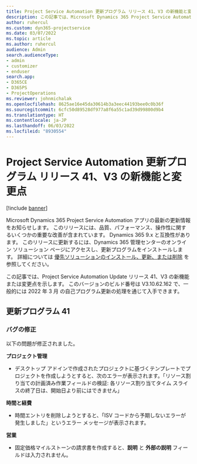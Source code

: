 ```yaml
---
title: Project Service Automation 更新プログラム リリース 41、V3 の新機能と変更点
description: この記事では、Microsoft Dynamics 365 Project Service Automation 更新リリース 41、V3 で利用可能な機能と修正を一覧表示します。
author: ruhercul
ms.custom: dyn365-projectservice
ms.date: 03/07/2022
ms.topic: article
ms.author: ruhercul
audience: Admin
search.audienceType:
- admin
- customizer
- enduser
search.app:
- D365CE
- D365PS
- ProjectOperations
ms.reviewer: johnmichalak
ms.openlocfilehash: 8625ae16e45da30614b3a3eec44193bee0c0b36f
ms.sourcegitcommit: 6cfc50d89528df977a8f6a55c1ad39d99800d9b4
ms.translationtype: HT
ms.contentlocale: ja-JP
ms.lasthandoff: 06/03/2022
ms.locfileid: "8930554"
---
```

# <a name="whats-new-or-changed-in-project-service-automation-update-release-41-v3"></a>Project Service Automation 更新プログラム リリース 41、V3 の新機能と変更点

[!include [banner](../includes/psa-now-project-operations.md)]

Microsoft Dynamics 365 Project Service Automation アプリの最新の更新情報をお知らせします。 このリリースには、品質、パフォーマンス、操作性に関するいくつかの重要な改善が含まれています。 Dynamics 365 9.x と互換性があります。 このリリースに更新するには、Dynamics 365 管理センターのオンライン ソリューション ページにアクセスし、更新プログラムをインストールします。 詳細については [優先ソリューションのインストール、更新、または削除](/power-platform/admin/install-remove-preferred-solution) を参照してください。

この記事では、Project Service Automation Update リリース 41、V3 の新機能または変更点を示します。 このバージョンのビルド番号は V3.10.62.162 で、一般的には 2022 年 3 月 の自己プログラム更新の処理を通じて入手できます。

## <a name="update-release-41"></a>更新プログラム 41

### <a name="bug-fixes"></a>バグの修正

以下の問題が修正されました。

**プロジェクト管理**
- デスクトップ アドインで作成されたプロジェクトに基づくテンプレートでプロジェクトを作成しようとすると、次のエラーが表示されます。「リソース割り当ての計画済み作業フィールドの検証: 各リソース割り当てタイム スライスの終了日は、開始日より前にはできません」

**時間と経費**
- 時間エントリを削除しようとすると、「ISV コードから予期しないエラーが発生しました」というエラー メッセージが表示されます。

**営業**
- 固定価格マイルストーンの請求書を作成すると、**説明** と **外部の説明** フィールドは入力されません。 
